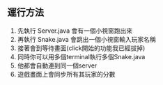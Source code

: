 ## 運行方法
1. 先執行 Server.java 會有一個小視窗跑出來
2. 再執行 Snake.java 會跳出一個小視窗輸入玩家名稱
3. 接著會到等待畫面(click開始的功能我已經拔掉)
4. 同時你可以用多個terminal執行多個Snake.java
5. 他都會自動連到同一個server
6. 遊戲畫面上會同步所有其玩家的分數